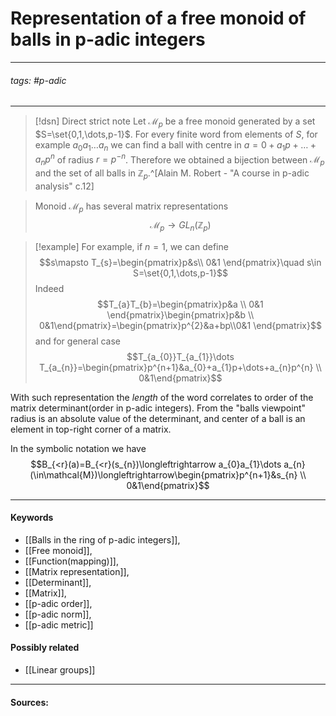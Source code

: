# Representation of a free monoid of balls in p-adic integers
***
###### tags: #p-adic 
***
>[!dsn] Direct strict note
>Let $\mathcal{M}_{p}$ be a free monoid generated by a set $S=\set{0,1,\dots,p-1}$. For every finite word from elements of $S$, for example $a_{0}a_{1}\dots a_{n}$ we can find a ball with centre in $a=0+a_{1}p+\dots+a_{n}p^{n}$ of radius $r=p^{-n}$. Therefore we obtained a bijection between $\mathcal{M}_{p}$ and the set of all balls in $\mathbb{Z}_{p}$.^[Alain M. Robert - "A course in p-adic analysis" c.12]

>Monoid $\mathcal{M}_{p}$ has several matrix representations 
>$$\mathcal{M}_{p}\to GL_{n}(\mathbb{Z}_{p})$$

>[!example]
>For example, if $n=1$, we can define
>$$s\mapsto T_{s}=\begin{pmatrix}p&s\\ 0&1 \end{pmatrix}\quad s\in S=\set{0,1,\dots,p-1}$$
>Indeed 
>$$T_{a}T_{b}=\begin{pmatrix}p&a \\ 0&1 \end{pmatrix}\begin{pmatrix}p&b \\ 0&1\end{pmatrix}=\begin{pmatrix}p^{2}&a+bp\\0&1 \end{pmatrix}$$
>and for general case
>$$T_{a_{0}}T_{a_{1}}\dots T_{a_{n}}=\begin{pmatrix}p^{n+1}&a_{0}+a_{1}p+\dots+a_{n}p^{n} \\ 0&1\end{pmatrix}$$

With such representation the *length* of the word correlates to order of the matrix determinant(order in p-adic integers). From the "balls viewpoint" radius is an absolute value of the determinant, and center of a ball is an element in top-right corner of a matrix.

In the symbolic notation we have
$$B_{<r}(a)=B_{<r}(s_{n})\longleftrightarrow a_{0}a_{1}\dots a_{n}(\in\mathcal{M})\longleftrightarrow\begin{pmatrix}p^{n+1}&s_{n} \\ 0&1\end{pmatrix}$$
***
#### Keywords
- [[Balls in the ring of p-adic integers]],
- [[Free monoid]],
- [[Function(mapping)]],
- [[Matrix representation]],
- [[Determinant]],
- [[Matrix]],
- [[p-adic order]],
- [[p-adic norm]],
- [[p-adic metric]]
#### Possibly related
- [[Linear groups]]
***
#### Sources: